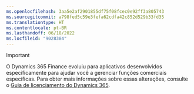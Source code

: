 ```yaml
---
ms.openlocfilehash: 3aa5e2af2901855df75f08fcec0e92ff3a805743
ms.sourcegitcommit: a798fed5c59e3fefa62cdfa42c852d529b33fd35
ms.translationtype: HT
ms.contentlocale: pt-BR
ms.lasthandoff: 06/18/2022
ms.locfileid: "9028384"
---
```

> [!IMPORTANT]
> O Dynamics 365 Finance evoluiu para aplicativos desenvolvidos especificamente para ajudar você a gerenciar funções comerciais específicas. Para obter mais informações sobre essas alterações, consulte o [Guia de licenciamento do Dynamics 365](https://go.microsoft.com/fwlink/p/?LinkId=866544).
 
